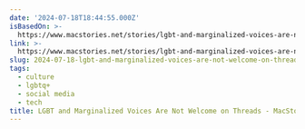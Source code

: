```yaml
---
date: '2024-07-18T18:44:55.000Z'
isBasedOn: >-
  https://www.macstories.net/stories/lgbt-and-marginalized-voices-are-not-welcome-on-threads/
link: >-
  https://www.macstories.net/stories/lgbt-and-marginalized-voices-are-not-welcome-on-threads/
slug: 2024-07-18-lgbt-and-marginalized-voices-are-not-welcome-on-threads-macstories
tags:
  - culture
  - lgbtq+
  - social media
  - tech
title: LGBT and Marginalized Voices Are Not Welcome on Threads - MacStories
---
```

 
